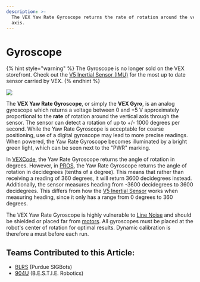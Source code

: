 ```yaml
---
description: >-
  The VEX Yaw Rate Gyroscope returns the rate of rotation around the vertical
  axis.
---
```


# Gyroscope

{% hint style="warning" %}
The Gyroscope is no longer sold on the VEX storefront. Check out the [V5 Inertial Sensor (IMU)](../smart-port-sensors/imu.md) for the most up to date sensor carried by VEX.
{% endhint %}

![](https://phabricator.purduesigbots.com/file/data/p7jm7bskc4bq23bdhvxn/PHID-FILE-w3fvfl5l6ijotesvazfz/vex\_gyro.jpg)

The **VEX Yaw Rate Gyroscope**, or simply the **VEX Gyro**, is an analog gyroscope which returns a voltage between 0 and +5 V approximately proportional to the **rate** of rotation around the vertical axis through the sensor. The sensor can detect a rotation of up to +/- 1000 degrees per second. While the Yaw Rate Gyroscope is acceptable for coarse positioning, use of a digital gyroscope may lead to more precise readings. When powered, the Yaw Rate Gyroscope becomes illuminated by a bright green light, which can be seen next to the "PWR" marking.

In [VEXCode](../../../software/vex-programming-software/vex-coding-studio-vcs.md), the Yaw Rate Gyroscope returns the angle of rotation in degrees. However, in [PROS](../../../software/vex-programming-software/pros/), the Yaw Rate Gyroscope returns the angle of rotation in decidegrees (tenths of a degree). This means that rather than receiving a reading of 360 degrees, it will return 3600 decidegrees instead. Additionally, the sensor measures heading from -3600 decidegrees to 3600 decidegrees. This differs from how the [V5 Inertial Sensor](../smart-port-sensors/imu.md) works when measuring heading, since it only has a range from 0 degrees to 360 degrees.

The VEX Yaw Rate Gyroscope is highly vulnerable to [Line Noise](../../../electronics/general/line-noise.md) and should be shielded or placed far from [motors](../../vex-electronics/motors.md). All gyroscopes must be placed at the robot's center of rotation for optimal results. Dynamic calibration is therefore a must before each run.

## Teams Contributed to this Article:

* [BLRS](https://purduesigbots.com/) (Purdue SIGBots)
* [904U](https://www.youtube.com/channel/UCKvtsL9hJ\_x7bqrpl3nJ3Gg/) (B.E.S.T.I.E. Robotics)
